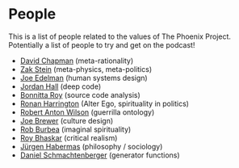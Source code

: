 # People
This is a list of people related to the values of The Phoenix Project. Potentially a list of people to try and get on the podcast!

* [David Chapman][1] (meta-rationality)
* [Zak Stein][2] (meta-physics, meta-politics)
* [Joe Edelman][3] (human systems design)
* [Jordan Hall][4] (deep code)
* [Bonnitta Roy][5] (source code analysis)
* [Ronan Harrington][6] (Alter Ego, spirituality in politics)
* [Robert Anton Wilson][7] (guerrilla ontology)
* [Joe Brewer][8] (culture design)
* [Rob Burbea][9] (imaginal spirituality)
* [Roy Bhaskar][10] (critical realism)
* [Jürgen Habermas][11] (philosophy / sociology)
* [Daniel Schmachtenberger][12] (generator functions)






[1]:	https://meaningness.com/
[2]:	http://www.zakstein.org
[3]:	https://medium.com/@edelwax
[4]:	https://medium.com/@jordangreenhall
[5]:	https://medium.com/open-participatory-organized/how-self-organization-happens-f622f6566074
[6]:	http://alterego.network/
[7]:	https://www.goodreads.com/author/show/2918.Robert_Anton_Wilson?from_search=true
[8]:	https://medium.com/@joe_brewer
[9]:	http://www.robburbea.com/
[10]:	https://roybhaskar.wordpress.com/
[11]:	https://www.goodreads.com/author/show/31386.J_rgen_Habermas?from_search=true
[12]:	https://civilizationemerging.com